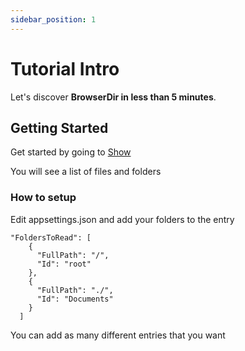 ```yaml
---
sidebar_position: 1
---
```


# Tutorial Intro

Let's discover **BrowserDir in less than 5 minutes**.

## Getting Started

Get started by going to <a href='/show'>Show</a>

You will see a list of files and folders

### How to setup

Edit appsettings.json and add your folders to the entry

```
"FoldersToRead": [
    {
      "FullPath": "/",
      "Id": "root"
    },
    {
      "FullPath": "./",
      "Id": "Documents"
    }
  ]
```
You can add as many different entries that you want


